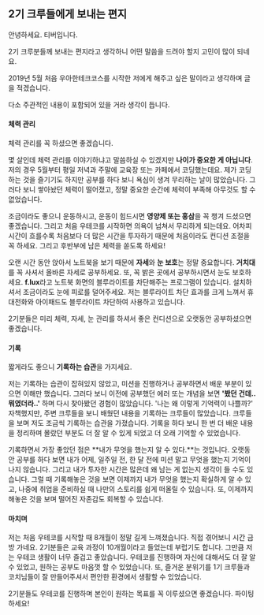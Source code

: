 ## 2기 크루들에게 보내는 편지

안녕하세요. 티버입니다.

2기 크루분들께 보내는 편지라고 생각하니 어떤 말씀을 드려야 할지 고민이 많이 되네요.

2019년 5월 처음 우아한테크코스를 시작한 저에게 해주고 싶은 말이라고 생각하며 글을 적겠습니다.

다소 주관적인 내용이 포함되어 있을 거라 생각이 듭니다.



#### 체력 관리

체력 관리를 꼭 하셨으면 좋겠습니다. 

몇 살인데 체력 관리를 이야기하냐고 말씀하실 수 있겠지만 **나이가 중요한 게 아닙니다**. 저의 경우 5월부터 평일 저녁과 주말에 교육장 또는 카페에서 코딩했는데요. 제가 코딩하는 것을 즐기기도 하지만 공부를 하다 보니 욕심이 생겨 무리하는 날이 많았습니다. 그러다 보니 쌓아놨던 체력이 떨어졌고, 정말 중요한 순간에 체력이 부족해 아무것도 할 수 없었습니다.

조금이라도 좋으니 운동하시고, 운동이 힘드시면 **영양제 또는 홍삼**을 꼭 챙겨 드셨으면 좋겠습니다. 그리고 처음 우테코를 시작하면 의욕이 넘쳐서 무리하게 되는데요. 어차피 시간이 흐를수록 처음보다 더 많은 시간을 투자하기 때문에 처음이라도 컨디션 조절을 꼭 하세요. 그리고 후반부에 남은 체력을 쏟도록 하세요! 

오랜 시간 동안 앉아서 노트북을 보기 때문에 **자세**와 **눈 보호**는 정말 중요합니다. **거치대** 를 꼭 사셔서 올바른 자세로 공부하세요. 또, 꼭 밝은 곳에서 공부하시면서 눈도 보호하세요. **f.lux**라고 노트북 화면의 블루라이트를 차단해주는 프로그램이 있습니다. 설치하셔서 조금이라도 눈에 피로를 덜어주세요. 저는 블루라이트 차단 효과를 크게 느껴서 휴대전화와 아이패드도 블루라이트 차단하여 사용하고 있습니다. 

2기분들은 미리 체력, 자세, 눈 관리를 하셔서 좋은 컨디션으로 오랫동안 공부하셨으면 좋겠습니다.



#### 기록

짧게라도 좋으니 **기록하는 습관**을 가지세요.

저는 기록하는 습관이 잡혀있지 않았고, 미션을 진행하거나 공부하면서 배운 부분이 있으면 이해만 했습니다. 그러다 보니 이전에 공부했던 에러 또는 개념을 보면 **'봤던 건데.. 뭐였더라..'** 하며 다시 찾아봤던 경험이 많았습니다. '나는 왜 이렇게 기억력이 나쁠까?' 자책했지만, 주변 크루들을 보니 배웠던 내용을 기록하는 크루들이 많았습니다. 크루들을 보며 저도 조금씩 기록하는 습관을 가졌습니다. 기록을 하다 보니 한 번 더 배운 내용을 정리하며 몰랐던 부분도 더 잘 알 수 있게 되었고 더 오래 기억할 수 있었습니다. 

기록하면서 가장 좋았던 점은 **내가 무엇을 했는지 알 수 있다.**는 것입니다. 오랫동안 공부를 하다 보면 내가 어제, 일주일 전, 한 달 전에 미션 말고 무엇을 했는지 기억이 나지 않습니다. 그리고 내가 투자한 시간은 많은데 왜 남는 게 없는지 생각이 들 수도 있습니다. 그럴 때 기록해놓은 것을 보면 이제까지 내가 무엇을 했는지 확실하게 알 수 있고, 나중에 취업을 준비하실 때 나만의 스토리를 쉽게 떠올릴 수 있습니다. 또, 이제까지 해놓은 것을 보며 떨어진 자존감도 회복할 수 있습니다. 



#### 마치며

저는 처음 우테코를 시작할 때 8개월이 정말 길게 느껴졌습니다. 직접 겪어보니 시간 금방 가네요. 2기분들은 교육 과정이 10개월이라고 들었는데 부럽기도 합니다. 그만큼 저는 우테코 생활이 너무 즐겁고 좋았습니다. 우테코를 진행하며 자신에 대해서도 더 잘 알 수 있었고, 원하는 공부도 마음껏 할 수 있었습니다. 또, 즐거운 분위기를 1기 크루들과 코치님들이 잘 만들어주셔서 편안한 환경에서 생활할 수 있었습니다. 

2기분들도 우테코를 진행하며 본인이 원하는 목표를 꼭 이루셨으면 좋겠습니다. 파이팅하세요! 